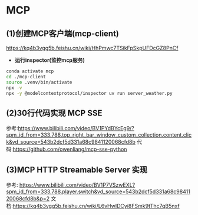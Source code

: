 # MCP

## (1)创建MCP客户端(mcp-client)
https://kq4b3vgg5b.feishu.cn/wiki/HhPmwc7TSikFpSkpUFDcGZ8PnCf

- **运行inspector(监控mcp服务)**
```bash
conda activate mcp
cd ./mcp-client
source .venv/bin/activate
npx -v
npx -y @modelcontextprotocol/inspector uv run server_weather.py
```


## (2)30行代码实现 MCP SSE
参考:https://www.bilibili.com/video/BV1PYdBYcEg9/?spm_id_from=333.788.top_right_bar_window_custom_collection.content.click&vd_source=543b2dcf5d331a68c9841120068cfd8b
代码:https://github.com/owenliang/mcp-sse-python


## (3)MCP HTTP Streamable Server 实现
参考: https://www.bilibili.com/video/BV1P7VSzwEXL?spm_id_from=333.788.player.switch&vd_source=543b2dcf5d331a68c9841120068cfd8b&p=2
文档:https://kq4b3vgg5b.feishu.cn/wiki/L6vHwIDCyi8FSmk9tThc7qB5nxf